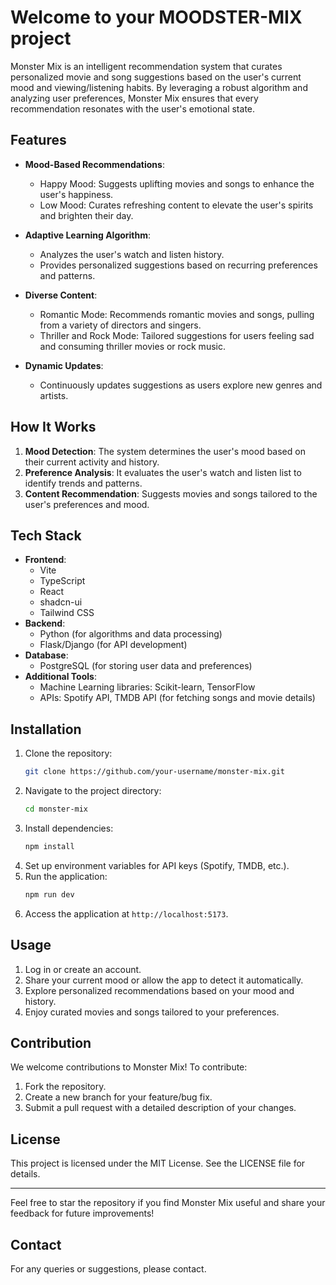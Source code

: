 # Welcome to your MOODSTER-MIX project

Monster Mix is an intelligent recommendation system that curates personalized movie and song suggestions based on the user's current mood and viewing/listening habits. By leveraging a robust algorithm and analyzing user preferences, Monster Mix ensures that every recommendation resonates with the user's emotional state.

## Features

- **Mood-Based Recommendations**:
  - Happy Mood: Suggests uplifting movies and songs to enhance the user's happiness.
  - Low Mood: Curates refreshing content to elevate the user's spirits and brighten their day.
  
- **Adaptive Learning Algorithm**:
  - Analyzes the user's watch and listen history.
  - Provides personalized suggestions based on recurring preferences and patterns.

- **Diverse Content**:
  - Romantic Mode: Recommends romantic movies and songs, pulling from a variety of directors and singers.
  - Thriller and Rock Mode: Tailored suggestions for users feeling sad and consuming thriller movies or rock music.

- **Dynamic Updates**:
  - Continuously updates suggestions as users explore new genres and artists.

## How It Works

1. **Mood Detection**: The system determines the user's mood based on their current activity and history.
2. **Preference Analysis**: It evaluates the user's watch and listen list to identify trends and patterns.
3. **Content Recommendation**: Suggests movies and songs tailored to the user's preferences and mood.

## Tech Stack

- **Frontend**:
  - Vite
  - TypeScript
  - React
  - shadcn-ui
  - Tailwind CSS
- **Backend**:
  - Python (for algorithms and data processing)
  - Flask/Django (for API development)
- **Database**:
  - PostgreSQL (for storing user data and preferences)
- **Additional Tools**:
  - Machine Learning libraries: Scikit-learn, TensorFlow
  - APIs: Spotify API, TMDB API (for fetching songs and movie details)

## Installation

1. Clone the repository:
   ```bash
   git clone https://github.com/your-username/monster-mix.git
   ```
2. Navigate to the project directory:
   ```bash
   cd monster-mix
   ```
3. Install dependencies:
   ```bash
   npm install
   ```
4. Set up environment variables for API keys (Spotify, TMDB, etc.).
5. Run the application:
   ```bash
   npm run dev
   ```
6. Access the application at `http://localhost:5173`.

## Usage

1. Log in or create an account.
2. Share your current mood or allow the app to detect it automatically.
3. Explore personalized recommendations based on your mood and history.
4. Enjoy curated movies and songs tailored to your preferences.

## Contribution

We welcome contributions to Monster Mix! To contribute:
1. Fork the repository.
2. Create a new branch for your feature/bug fix.
3. Submit a pull request with a detailed description of your changes.

## License

This project is licensed under the MIT License. See the LICENSE file for details.

---

Feel free to star the repository if you find Monster Mix useful and share your feedback for future improvements!

## Contact

For any queries or suggestions, please contact.

